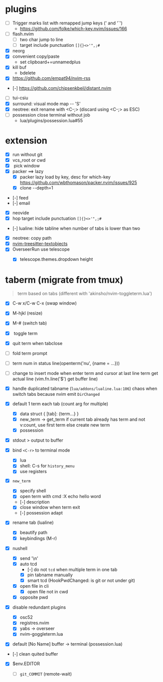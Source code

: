  # plugins
 - [ ] Trigger marks list with remapped jump keys (' and '`')
    - https://github.com/folke/which-key.nvim/issues/166
 - [ ] flash.nvim
    - [ ] two char jump to line
    - [ ] target include punctuation `[]{}<>'",;#`
 - [x] neorg
 - [x] convenient copy/paste
    - set clipboard+=unnamedplus
 - [x] kill buf
    - bdelete
 - [x] https://github.com/empat94/nvim-rss
 - [-] https://github.com/chipsenkbeil/distant.nvim
 - [ ] tui-csiu
 - [x] surround: visual mode map -- 'S'
 - [x] neotree: exit rename with <C-;> (discard using <C-;> as ESC)
 - [ ] possession close terminal without job
    - lua/plugins/possession.lua#55

# extension
 - [x] run without git
 - [x] vcs_root or cwd
 - [x] <space><space> pick window
 - [x] packer ==> lazy
    - [x] packer lazy load by key, desc for which-key
       https://github.com/wbthomason/packer.nvim/issues/925
    - [x] clone --depth=1
 - [-] feed
 - [-] email
 - [x] neovide
 - [x] hop target include punctuation `[]{}<>'",;#`
 - [-] lualine: hide tabline when number of tabs is lower than two
 - [x] neotree: copy path
 - [x] [nvim-treesitter-textobjects](https://github.com/nvim-treesitter/nvim-treesitter-textobjects/pull/317)
 - [x] OverseerRun use telescope
    - [x] telescope.themes.dropdown height


 # taberm (migrate from tmux)
 > term based on tabs (different with 'akinsho/nvim-toggleterm.lua')

 - [x] C-w x/C-w C-x (swap window)
 - [x] M-hjkl (resize)
 - [x] M-# (switch tab)

 - [x] <c-t> toggle term
 - [x] quit term when tabclose
 - [ ] fold term prompt
 - [ ] term num in status line(openterm('nu', {name = ...}))
 - [ ] change to insert mode when enter term and cursor at last line
    term get actual line (vim.fn.line('$') get buffer line)
 - [x] handle duplicated tabname (`lua/addons/lualine.lua:106`)
    chaos when switch tabs because nvim emit `DirChanged`
 - [x] default 1 term each tab (count arg for multiple)
    - [x] data struct { [tab]: {term...} }
    - [x] new_term -> get_term
      if current tab already has term and not v:count, use first term
      else create new term
    - [x] possession
 - [x] stdout > output to buffer
 - [x] bind `<C-r>` to terminal mode
    - [x] lua
    - [x] shell: C-s for `history_menu`
    - [x] use registers
 - [x] `new_term`
    - [x] specify shell
    - [x] open term with cmd :X echo hello word
    - [-] description
    - [x] close window when term exit
    - [-] possession adapt
 - [x] rename tab (lualine)
    - [x] beautify path
    - [x] keybindings (M-r)
 - [x] nushell
    - [x] send '\n'
    - [x] auto tcd
       - [-] do not `tcd` when multiple term in one tab
       - [x] pin tabname manually
       - [x] smart tcd (HookPwdChanged: is git or not under git)
    - [x] open file in cli
       - [x] open file not in cwd
    - [x] opposite pwd
 - [x] disable redundant plugins
    - [x] osc52
    - [x] registres.nvim
    - [x] yabs -> overseer
    - [x] nvim-goggleterm.lua
 - [x] default [No Name] buffer -> terminal (possession.lua)
 - [-] clean quited buffer
 - [x] $env.EDITOR
    - [ ] `git_COMMIT` (remote-wait)

